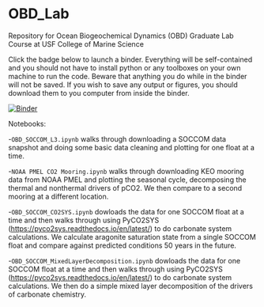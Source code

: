 # OBD_Lab
Repository for Ocean Biogeochemical Dynamics (OBD) Graduate Lab Course at USF College of Marine Science

Click the badge below to launch a binder. Everything will be self-contained and you should not have to install python or any toolboxes on your own machine to run the code. Beware that anything you do while in the binder will not be saved. If you wish to save any output or figures, you should download them to you computer from inside the binder. 

[![Binder](https://mybinder.org/badge_logo.svg)](https://mybinder.org/v2/gh/ognancy4life/OBD_Lab/HEAD)

Notebooks:

-`OBD_SOCCOM_L3.ipynb` walks through downloading a SOCCOM data snapshot and doing some basic data cleaning and plotting for one float at a time.

-`NOAA PMEL CO2 Mooring.ipynb` walks through downloading KEO mooring data from NOAA PMEL and plotting the seasonal cycle, decomposing the thermal and nonthermal drivers of pCO2. We then compare to a second mooring at a different location.

-`OBD_SOCCOM_CO2SYS.ipynb` dowloads the data for one SOCCOM float at a time and then walks through using PyCO2SYS (https://pyco2sys.readthedocs.io/en/latest/) to do carbonate system calculations. We calculate aragonite saturation state from a single SOCCOM float and compare against predicted conditions 50 years in the future.

-`OBD_SOCCOM_MixedLayerDecomposition.ipynb` dowloads the data for one SOCCOM float at a time and then walks through using PyCO2SYS (https://pyco2sys.readthedocs.io/en/latest/) to do carbonate system calculations. We then do a simple mixed layer decomposition of the drivers of carbonate chemistry.
